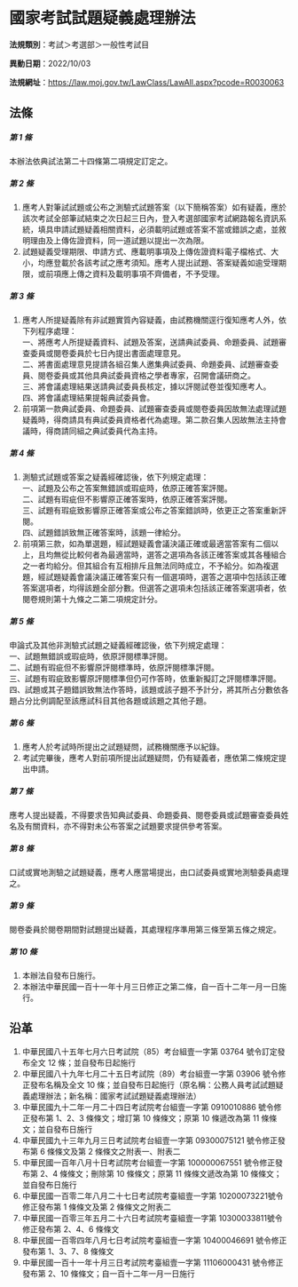 # 國家考試試題疑義處理辦法

**法規類別**：考試＞考選部＞一般性考試目

**異動日期**：2022/10/03  

**法規網址**：https://law.moj.gov.tw/LawClass/LawAll.aspx?pcode=R0030063





## 法條
##### 第 1 條
本辦法依典試法第二十四條第二項規定訂定之。

##### 第 2 條
1. 應考人對筆試試題或公布之測驗式試題答案（以下簡稱答案）如有疑義，應於該次考試全部筆試結束之次日起三日內，登入考選部國家考試網路報名資訊系統，填具申請試題疑義相關資料，必須載明試題或答案不當或錯誤之處，並敘明理由及上傳佐證資料，同一道試題以提出一次為限。
1. 試題疑義受理期限、申請方式、應載明事項及上傳佐證資料電子檔格式、大小，均應登載於各該考試之應考須知。應考人提出試題、答案疑義如逾受理期限，或前項應上傳之資料及載明事項不齊備者，不予受理。

##### 第 3 條
1. 應考人所提疑義除有非試題實質內容疑義，由試務機關逕行復知應考人外，依下列程序處理：  
一、將應考人所提疑義資料、試題及答案，送請典試委員、命題委員、試題審查委員或閱卷委員於七日內提出書面處理意見。  
二、將書面處理意見提請各組召集人邀集典試委員、命題委員、試題審查委員、閱卷委員或其他具典試委員資格之學者專家，召開會議研商之。  
三、將會議處理結果送請典試委員長核定，據以評閱試卷並復知應考人。  
四、將會議處理結果提報典試委員會。
1. 前項第一款典試委員、命題委員、試題審查委員或閱卷委員因故無法處理試題疑義時，得商請具有典試委員資格者代為處理。第二款召集人因故無法主持會議時，得商請同組之典試委員代為主持。

##### 第 4 條
1. 測驗式試題或答案之疑義經確認後，依下列規定處理：  
一、試題及公布之答案無錯誤或瑕疵時，依原正確答案評閱。  
二、試題有瑕疵但不影響原正確答案時，依原正確答案評閱。  
三、試題有瑕疵致影響原正確答案或公布之答案錯誤時，依更正之答案重新評閱。  
四、試題錯誤致無正確答案時，該題一律給分。
1. 前項第三款，如為單選題，經試題疑義會議決議正確或最適當答案有二個以上，且均無從比較何者為最適當時，選答之選項為各該正確答案或其各種組合之一者均給分。但其組合有互相排斥且無法同時成立，不予給分。如為複選題，經試題疑義會議決議正確答案只有一個選項時，選答之選項中包括該正確答案選項者，均得該題全部分數。但選答之選項未包括該正確答案選項者，依閱卷規則第十九條之二第二項規定計分。

##### 第 5 條
申論式及其他非測驗式試題之疑義經確認後，依下列規定處理：  
一、試題無錯誤或瑕疵時，依原評閱標準評閱。  
二、試題有瑕疵但不影響原評閱標準時，依原評閱標準評閱。  
三、試題有瑕疵致影響原評閱標準但仍可作答時，依重新擬訂之評閱標準評閱。  
四、試題或其子題錯誤致無法作答時，該題或該子題不予計分，將其所占分數依各題占分比例調配至該應試科目其他各題或該題之其他子題。

##### 第 6 條
1. 應考人於考試時所提出之試題疑問，試務機關應予以紀錄。
1. 考試完畢後，應考人對前項所提出試題疑問，仍有疑義者，應依第二條規定提出申請。

##### 第 7 條
應考人提出疑義，不得要求告知典試委員、命題委員、閱卷委員或試題審查委員姓名及有關資料，亦不得對未公布答案之試題要求提供參考答案。

##### 第 8 條
口試或實地測驗之試題疑義，應考人應當場提出，由口試委員或實地測驗委員處理之。

##### 第 9 條
閱卷委員於閱卷期間對試題提出疑義，其處理程序準用第三條至第五條之規定。

##### 第 10 條
1. 本辦法自發布日施行。
1. 本辦法中華民國一百十一年十月三日修正之第二條，自一百十二年一月一日施行。

## 沿革
1. 中華民國八十五年七月六日考試院（85）考台組壹一字第 03764  號令訂定發布全文 12 條；並自發布日起施行
1. 中華民國八十九年七月二十五日考試院（89）考台組壹一字第 03906  號令修正發布名稱及全文 10 條；並自發布日起施行（原名稱：公務人員考試試題疑義處理辦法；新名稱：國家考試試題疑義處理辦法）
1. 中華民國九十二年一月二十四日考試院考台組壹一字第 0910010886 號令修正發布第 1、2、3  條條文；增訂第 10 條條文；原第 10 條遞改為第 11 條條文；並自發布日施行
1. 中華民國九十三年九月三日考試院考台組壹一字第 09300075121  號令修正發布第 6  條條文及第 2  條條文之附表一、附表二
1. 中華民國一百年八月十日考試院考台組壹一字第 100000067551 號令修正發布第 2、4 條條文；刪除第 10 條條文；原第 11 條條文遞改為第 10  條條文；並自發布日施行
1. 中華民國一百零二年八月二十七日考試院考臺組壹一字第 10200073221號令修正發布第 1  條條文及第 2  條條文之附表二
1. 中華民國一百零三年五月二十六日考試院考臺組壹一字第 10300033811號令修正發布第 2、4、6  條條文
1. 中華民國一百零四年八月七日考試院考臺組壹一字第 10400046691  號令修正發布第 1、3、7、8 條條文
1. 中華民國一百十一年十月三日考試院考臺組壹一字第 11106000431  號令修正發布第 2、10  條條文；自一百十二年一月一日施行
